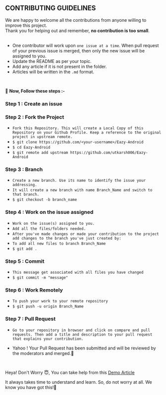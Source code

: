 ## CONTRIBUTING GUIDELINES
We are happy to welcome all the contributions from anyone willing to improve this project. <br>
Thank you for helping out and remember, **no contribution is too small**. <br>
<br>
- One contributor will work upon ```one issue at a time```. When pull request of your previous issue is merged, then only the new issue will be assigned to you.
- Update the README as per your topic.
- Add any article if it is not present in the folder.
- Articles will be written in the ```.md``` format.

<br>

👻 **Now, Follow these steps :-**
### Step 1 : Create an issue
### Step 2 : Fork the Project
- ```Fork this Repository. This will create a Local Copy of this Repository on your Github Profile. Keep a reference to the original project in upstream remote.```
- ```$ git clone https://github.com/<your-username>/Eazy-Android```
- ```$ cd Eazy-Android```
- ```$ git remote add upstream https://github.com/utkarsh006/Eazy-Android```

### Step 3 : Branch
- ```Create a new branch. Use its name to identify the issue your addressing.```
- ```It will create a new branch with name Branch_Name and switch to that branch.```
- ```$ git checkout -b branch_name```

### Step 4 : Work on the issue assigned
- ```Work on the issue(s) assigned to you.```
- ```Add all the files/folders needed.```
- ```After you've made changes or made your contribution to the project add changes to the branch you've just created by:```
- ```To add all new files to branch Branch_Name```
- ```$ git add .```
### Step 5 : Commit
- ```This message get associated with all files you have changed```
- ```$ git commit -m "message"```
### Step 6 : Work Remotely
- ```To push your work to your remote repository```
- ```$ git push -u origin Branch_Name```

### Step 7 : Pull Request
- ```Go to your repository in browser and click on compare and pull requests. Then add a title and description to your pull request that explains your contribution.```

- Yahoo ! Your Pull Request has been submitted and will be reviewed by the moderators and merged.🥳

<br> 

Heya! Don't Worry 😇, You can take help from this [Demo Article](https://github.com/utkarsh006/Eazy-Android/blob/main/Articles/Demo.md)

It always takes time to understand and learn. So, do not worry at all. We know you have got this!💪 <br>

